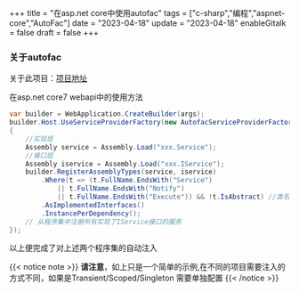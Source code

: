 +++
title = "在asp.net core中使用autofac"
tags = ["c-sharp","编程","aspnet-core","AutoFac"]
date = "2023-04-18"
update = "2023-04-18"
enableGitalk = false
draft = false
+++


### 关于autofac

关于此项目：[项目地址](https://github.com/autofac/Autofac)

在asp.net core7 webapi中的使用方法
``` C#
var builder = WebApplication.CreateBuilder(args);
builder.Host.UseServiceProviderFactory(new AutofacServiceProviderFactory()).ConfigureContainer<ContainerBuilder>(builder =>
{
	//实现层
	Assembly service = Assembly.Load("xxx.Service");
	//接口层
	Assembly iservice = Assembly.Load("xxx.IService");
	builder.RegisterAssemblyTypes(service, iservice)
		.Where(t => (t.FullName.EndsWith("Service")
			|| t.FullName.EndsWith("Notify")
			|| t.FullName.EndsWith("Execute")) && !t.IsAbstract) //类名以service结尾，且类型不能是抽象的
		.AsImplementedInterfaces()
		.InstancePerDependency();
	// 从程序集中注册所有实现了IService接口的服务
});
```


以上便完成了对上述两个程序集的自动注入


{{< notice note >}}
**请注意**，如上只是一个简单的示例,在不同的项目需要注入的方式不同，如果是Transient/Scoped/Singleton 需要单独配置
{{< /notice >}}